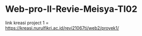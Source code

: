 # Web-pro-II-Revie-Meisya-TI02
link kreasi project 1 = https://kreasi.nurulfikri.ac.id/revi21067ti/web2/proyek1/
